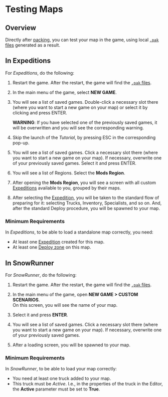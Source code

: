 # Testing Maps

## Overview
Directly after [packing][packing], you can test your map in the game, using local [`.pak` files][pak_files] generated as a result.

## In Expeditions

For *Expeditions*, do the following:

1.  Restart the game. After the restart, the game will find the [`.pak` files][pak_files].

2.  In the main menu of the game, select **NEW GAME**.  
    
3.  You will see a list of saved games. Double-click a necessary slot there (where you want to start a new game on your map) or select it by clicking and press ENTER.

    **WARNING**: If you have selected one of the previously saved games, it will be overwritten and you will see the corresponding warning.

4.  Skip the launch of the *Tutorial*, by pressing ESC in the corresponding pop-up.

5.  You will see a list of saved games. Click a necessary slot there (where you want to start a new game on your map). If necessary, overwrite one of your previously saved games.
Select it and press ENTER.

6.  You will see a list of Regions. Select the **Mods Region**.

7.  After opening the **Mods Region**, you will see a screen with all custom [Expeditions][expeditions_and_contracts] available to you, grouped by their maps.

8.  After selecting the [Expedition][expeditions_and_contracts], you will be taken to the standard flow of preparing for it: selecting Trucks, Inventory, Specialists, and so on. And, after the standard Deploy procedure, you will be spawned to your map.

### Minimum Requirements
In *Expeditions*, to be able to load a standalone map correctly, you need:

-   At least one [Expedition][expeditions_and_contracts] created for this map.
-   At least one [Deploy zone][deploy_zones] on this map.


## In SnowRunner
For *SnowRunner*, do the following:

1.  Restart the game. After the restart, the game will find the [`.pak` files][pak_files].

2.  In the main menu of the game, open **NEW GAME \> CUSTOM SCENARIOS**.  
    On this screen, you will see the name of your map.

3.  Select it and press **ENTER**.

4.  You will see a list of saved games. Click a necessary slot there (where you want to start a new game on your map). If necessary, overwrite one of your previously saved games.

5.  After a loading screen, you will be spawned to your map.

### Minimum Requirements
In *SnowRunner*, to be able to load your map correctly: 

-   You need at least one truck added to your map.
-   This truck must be *Active*. I.e., in the properties of the truck in the Editor, the **Active** parameter must be set to **True**.



[packing]: ./packing_maps.md
[pak_files]: ./packing_maps.md#generated-files
[expeditions_and_contracts]: ./../creating_a_map/objectives/objectives_in_expeditions/expeditions_and_contracts.md
[deploy_zones]: ./../creating_a_map/zones/expeditions_zones/deploy_zones.md